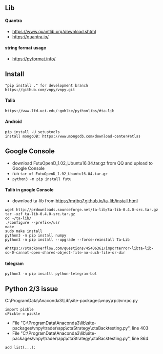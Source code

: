 
## Lib
#### Quantra
- https://www.quantlib.org/download.shtml
- https://quantra.io/

#### string format usage
- https://pyformat.info/

## Install
    "pip install ." for development branch 
    https://github.com/vnpy/vnpy.git
    
#### Talib
    https://www.lfd.uci.edu/~gohlke/pythonlibs/#ta-lib


#### Android
    pip install -U setuptools
    install mongoDB: https://www.mongodb.com/download-center#atlas


## Google Console
- download FutuOpenD_1.02_Ubuntu16.04.tar.gz from QQ and upload to Google Console 
- run ```tar xf FutuOpenD_1.02_Ubuntu16.04.tar.gz```
- ```python3 -m pip install futu```

#### Talib in google Console
- download ta-lib from https://mrjbq7.github.io/ta-lib/install.html
```
wget http://prdownloads.sourceforge.net/ta-lib/ta-lib-0.4.0-src.tar.gz
tar -xzf ta-lib-0.4.0-src.tar.gz
cd ~/ta-lib/
./configure --prefix=/usr
make
sudo make install
python3 -m pip install numpy 
python3 -m pip install --upgrade --force-reinstall Ta-Lib

#https://stackoverflow.com/questions/45406361/importerror-libta-lib-so-0-cannot-open-shared-object-file-no-such-file-or-dir
```

#### telegram 
```python3 -m pip insatll python-telegram-bot```

## Python 2/3 issue
C:\ProgramData\Anaconda3\Lib\site-packages\vnpy\rpc\vnrpc.py
```
import pickle
cPickle = pickle
```

- File "C:\ProgramData\Anaconda3\lib\site-packages\vnpy\trader\app\ctaStrategy\ctaBacktesting.py", line 403
- File "C:\ProgramData\Anaconda3\lib\site-packages\vnpy\trader\app\ctaStrategy\ctaBacktesting.py", line 864

```
add list(...):
```
